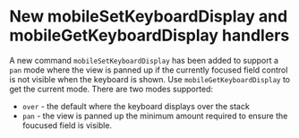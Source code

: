 # New mobileSetKeyboardDisplay and mobileGetKeyboardDisplay handlers

A new command `mobileSetKeyboardDisplay` has been added to support a `pan` mode
where the view is panned up if the currently focused field control is not visible
when the keyboard is shown. Use `mobileGetKeyboardDisplay` to get the current
mode. There are two modes supported:

- `over` - the default where the keyboard displays over the stack
- `pan` - the view is panned up the minimum amount required to ensure the
foucused field is visible.